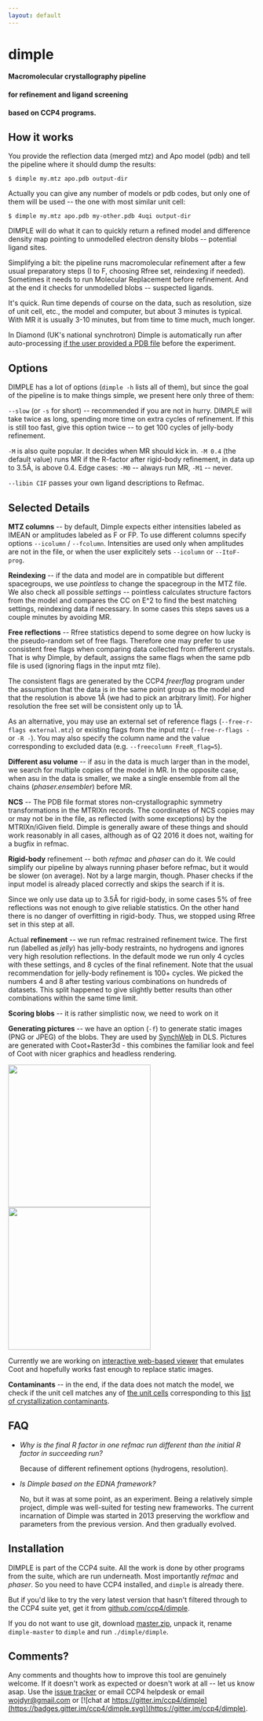 ```yaml
---
layout: default
---
```


# dim<span id="p">p</span>le

#### Macromolecular crystallography pipeline

#### for refinement and ligand screening

#### based on CCP4 programs.


## How it works ##

You provide the reflection data (merged mtz) and Apo model (pdb) and tell the pipeline
where it should dump the results:

    $ dimple my.mtz apo.pdb output-dir

<script type="text/javascript" src="https://asciinema.org/a/awgcb045doxjstods15xfqi1r.js" id="asciicast-awgcb045doxjstods15xfqi1r" async data-size="13"></script>

Actually you can give any number of models or pdb codes, but
only one of them will be used -- the one with most similar unit cell:

    $ dimple my.mtz apo.pdb my-other.pdb 4uqi output-dir

DIMPLE will do what it can to quickly return a refined model and difference density map
pointing to unmodelled electron density blobs -- potential ligand sites.

Simplifying a bit:
the pipeline runs macromolecular refinement after a few usual
preparatory steps (I to F, choosing Rfree set, reindexing if needed).
Sometimes it needs to run Molecular Replacement before refinement.
And at the end it checks for unmodelled blobs -- suspected ligands.

<script type="text/javascript" src="https://asciinema.org/a/awg0n6qr6ez14oe8ugverg4bb.js" id="asciicast-awg0n6qr6ez14oe8ugverg4bb" async data-size="13"></script>

It's quick. Run time depends of course on the data, such as resolution, size of unit cell, etc., the model and computer,
but about 3 minutes is typical. With MR it is usually 3-10 minutes,
but from time to time much, much longer.

In Diamond (UK's national synchrotron) Dimple is automatically run after
auto-processing [if the user provided a PDB file](http://www.diamond.ac.uk/Beamlines/Mx/Common/Common-Manual/Data-Analysis/Automated-Software-Pipeline.html#DIMPLE)
before the experiment.

## Options ##

DIMPLE has a lot of options (`dimple -h` lists all of them),
but since the goal of the pipeline is to make things simple,
we present here only three of them:

 `--slow` (or `-s` for short) -- recommended if you are not in hurry.
DIMPLE will take twice as long, spending more time on extra cycles
of refinement. If this is still too fast, give this option twice --
to get 100 cycles of jelly-body refinement.

`-M` is also quite popular. It decides when MR should kick in.
`-M 0.4` (the default value) runs MR if the R-factor after rigid-body refinement,
in data up to 3.5Å, is above 0.4.
Edge cases: `-M0` -- always run MR, `-M1` -- never.

`--libin CIF` passes your own ligand descriptions to Refmac.

## Selected Details ##

**MTZ columns** --
by default, Dimple expects either intensities labeled as IMEAN or
amplitudes labeled as F or FP. To use different columns
specify options `--icolumn` / `--fcolumn`.
Intensities are used only when amplitudes are not in the file, or
when the user explicitely sets `--icolumn` or `--ItoF-prog`.

**Reindexing** --
if the data and model are in compatible but different spacegroups,
we use *pointless* to change the spacegroup in the MTZ file.
We also check all possible _settings_ -- pointless calculates structure
factors from the model and compares the CC on E^2 to find the best
matching settings, reindexing data if necessary.
In some cases this steps saves us a couple minutes by avoiding MR.

**Free reflections** --
Rfree statistics depend to some degree on how lucky is the pseudo-random
set of free flags. Therefore one may prefer to use consistent free flags
when comparing data collected from different crystals. That is why Dimple,
by default, assigns the same flags when the same pdb file is used
(ignoring flags in the input mtz file).

The consistent flags are generated by the CCP4 *freerflag* program
under the assumption that the data is in the same point group as the model
and that the resolution is above 1Å (we had to pick an arbitrary limit).
For higher resolution the free set will be consistent only up to 1Å.

As an alternative, you may use an external set of reference flags
(`--free-r-flags external.mtz`) or existing flags from the input mtz
(`--free-r-flags -` or `-R -`).
You may also specify the column name and the value corresponding to
excluded data (e.g. `--freecolumn FreeR_flag=5`).

**Different asu volume** --
if asu in the data is much larger than in the model,
we search for multiple copies of the model in MR.
In the opposite case, when asu in the data is smaller,
we make a single ensemble from all the chains
(*phaser.ensembler*) before MR.

**NCS** --
The PDB file format stores non-crystallographic symmetry transformations
in the MTRIXn records. The coordinates of NCS copies may or may not be
in the file, as reflected (with some exceptions) by the MTRIXn/iGiven field.
Dimple is generally aware of these things and should work reasonably in all
cases, although as of Q2 2016 it does not, waiting for a bugfix in refmac.

**Rigid-body** refinement --
both *refmac* and *phaser* can do it.
We could simplify our pipeline by always running phaser before
refmac, but it would be slower (on average).
Not by a large margin, though. Phaser checks if the input model is
already placed correctly and skips the search if it is.

Since we only use data up to 3.5Å for rigid-body, in some cases
5% of free reflections was not enough to give reliable statistics.
On the other hand there is no danger of overfitting in rigid-body.
Thus, we stopped using Rfree set in this step at all.

Actual **refinement** --
we run refmac restrained refinement twice.
The first run (labelled as *jelly*) has jelly-body restraints,
no hydrogens and ignores very high resolution reflections.
In the default mode we run only 4 cycles with these settings,
and 8 cycles of the final refinement. Note that the usual
recommendation for jelly-body refinement is 100+ cycles.
We picked the numbers 4 and 8 after testing various combinations
on hundreds of datasets. This split happened to give slightly
better results than other combinations within the same time limit.

**Scoring blobs** --
it is rather simplistic now, we need to work on it

**Generating pictures** --
we have an option (`-f`) to generate static
images (PNG or JPEG) of the blobs. They are used by
[SynchWeb](https://github.com/DiamondLightSource/SynchWeb) in DLS.
Pictures are generated with Coot+Raster3d - this combines
the familiar look and feel of Coot with nicer graphics and headless
rendering.

[<img src="http://ccp4.github.io/img/blob-th.png" width="290px"/>](http://ccp4.github.io/img/blob-th.png)
[<img src="http://ccp4.github.io/img/blob2.png" width="290px"/>](http://ccp4.github.io/img/blob2.png)

Currently we are working on
[interactive web-based viewer](https://github.com/uglymol/uglymol)
that emulates Coot and hopefully works fast enough to replace static images.

**Contaminants** --
in the end, if the data does not match the model, we check if the unit cell
matches any of [the unit cells](contaminants/tree.html)
corresponding to this
[list of crystallization contaminants](https://github.com/ccp4/dimple/wiki/Crystallization-Contaminants).

## FAQ ##

* _Why is the final R factor in one refmac run different than the initial
  R factor in succeeding run?_

  Because of different refinement options (hydrogens, resolution).

* _Is Dimple based on the EDNA framework?_

  No, but it was at some point, as an experiment. Being a relatively simple
  project, dimple was well-suited for testing new frameworks.
  The current incarnation of Dimple was started in 2013
  preserving the workflow and parameters from the previous version.
  And then gradually evolved.

## Installation ##

DIMPLE is part of the CCP4 suite. All the work is done
by other programs from the suite, which are run underneath.
Most importantly _refmac_ and _phaser_.
So you need to have CCP4 installed, and `dimple` is already there.

But if you'd like to try the very latest version that hasn't filtered
through to the CCP4 suite yet, get it from
[github.com/ccp4/dimple](https://github.com/ccp4/dimple).

If you do not want to use git, download
[master.zip](https://github.com/ccp4/dimple/archive/master.zip),
unpack it, rename `dimple-master` to `dimple` and run `./dimple/dimple`.

## Comments? ##

Any comments and thoughts how to improve this tool are genuinely welcome.
If it doesn't work as expected or doesn't work at all -- let us know asap.
Use the [issue tracker](https://github.com/ccp4/dimple/issues) or
email CCP4 helpdesk or
email wojdyr@gmail.com or
[![chat at https://gitter.im/ccp4/dimple](https://badges.gitter.im/ccp4/dimple.svg)](https://gitter.im/ccp4/dimple).

